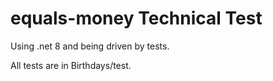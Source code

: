 # equals-money Technical Test

Using .net 8 and being driven by tests. 

All tests are in Birthdays/test.
